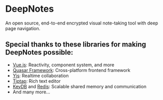 # DeepNotes

An open source, end-to-end encrypted visual note-taking tool with deep page navigation.

## Special thanks to these libraries for making DeepNotes possible:

- [Vue.js](https://vuejs.org/): Reactivity, component system, and more
- [Quasar Framework](https://quasar.dev/): Cross-platform frontend framework
- [Yjs](https://docs.yjs.dev/): Realtime collaboration
- [Tiptap](https://tiptap.dev/): Rich text editor
- [KeyDB](https://docs.keydb.dev/) and [Redis](https://redis.io/): Scalable shared memory and communication
- And many more...
